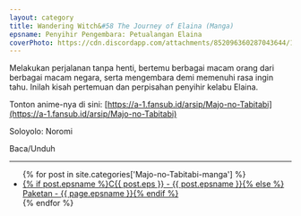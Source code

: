 ```yaml
---
layout: category
title: Wandering Witch&#58 The Journey of Elaina (Manga)
epsname: Penyihir Pengembara꞉ Petualangan Elaina
coverPhoto: https://cdn.discordapp.com/attachments/852096360287043644/1075706389319663676/606bb903-f4d9-4f16-b901-53fb79b1c18f1.jpg
---
```


Melakukan perjalanan tanpa henti, bertemu berbagai macam orang dari berbagai macam negara, serta mengembara demi memenuhi rasa ingin tahu. Inilah kisah pertemuan dan perpisahan penyihir kelabu Elaina.

Tonton anime-nya di sini: [https://a-1.fansub.id/arsip/Majo-no-Tabitabi](https://a-1.fansub.id/arsip/Majo-no-Tabitabi)

Soloyolo: Noromi

Baca/Unduh

---
  <ul>
    {% for post in site.categories['Majo-no-Tabitabi-manga'] %}
  <li><a class="white pinkhover" href="{{ site.baseurl }}{{ post.url }}">{% if post.epsname %}C{{ post.eps }} - {{ post.epsname }}{% else %} Paketan - {{ page.epsname }}{% endif %}</a></li>
  {% endfor %}
  </ul>